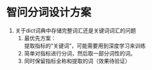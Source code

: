 # 智问分词设计方案
1. 关于dict词典中存储完整词汇还是关键词词汇的问题
    1. 最优先方案：  
    提取指标的“关键词”，可能需要用到深度学习来训练
    2. 简单对指标进行分词，然后取一部分词性的词。
    3. 同时保留指标全称和提取的词（效果待验证）